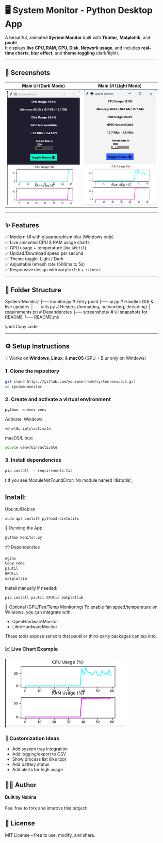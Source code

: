 # 🖥️ System Monitor - Python Desktop App

A beautiful, animated **System Monitor** built with **Tkinter**, **Matplotlib**, and **psutil**.  
It displays **live CPU, RAM, GPU, Disk, Network usage**, and includes **real-time charts**, **blur effect**, and **theme toggling** (dark/light).

---

## 📸 Screenshots

| Main UI (Dark Mode)                   | Main UI (Light Mode)                      |
| ------------------------------------- | --------------------------------- |
| ![UI Dark](screenshots/dark.png) | ![UI Light](screenshots/light.png) |

---

## ✨ Features

✅ Modern UI with glassmorphism blur (Windows only)  
✅ Live animated CPU & RAM usage charts  
✅ GPU usage + temperature (via `GPUtil`)  
✅ Upload/Download speed per second  
✅ Theme toggle: Light / Dark  
✅ Adjustable refresh rate (500ms to 5s)  
✅ Responsive design with `matplotlib` + `tkinter`

---

## 📁 Folder Structure

System-Monitor/
├── monitor.py # Entry point
├── ui.py # Handles GUI & live updates
├── utils.py # Helpers (formatting, networking, threading)
├── requirements.txt # Dependencies
├── screenshots/ # UI snapshots for README
└── README.md

yaml
Copy code

---

## ⚙️ Setup Instructions

💡 Works on **Windows**, **Linux**, & **macOS** (GPU + Blur only on Windows)

### 1. Clone the repository

```bash
git clone https://github.com/yourusername/system-monitor.git
cd system-monitor
```
### 2. Create and activate a virtual environment
```bash
python -m venv venv
```
Activate:
Windows:
```bash
venv\Scripts\activate
```
macOS/Linux:

```bash
source venv/bin/activate
```
### 3. Install dependencies
```bash
pip install -r requirements.txt
```
❗ If you see ModuleNotFoundError: No module named 'distutils', 
## Install:

Ubuntu/Debian
```bash
sudo apt install python3-distutils
```
🚀 Running the App
```bash
python monitor.py
```
📦 Dependencies
```bash
nginx
Copy code
psutil
GPUtil
matplotlib
```
Install manually if needed:
```bash
pip install psutil GPUtil matplotlib
```
🔧 Optional (GPU/Fan/Temp Monitoring)
To enable fan speed/temperature on Windows, you can integrate with:

- OpenHardwareMonitor
- LibreHardwareMonitor

These tools expose sensors that psutil or third-party packages can tap into.

### 📈 Live Chart Example
![Live Chart](screenshots/chart.png)

### 🌈 Customization Ideas

- Add system tray integration
- Add logging/export to CSV
- Show process list (like top)
- Add battery status
- Add alerts for high usage

## 🧑‍💻 Author
#### Built by Nabina
Feel free to fork and improve this project!

## 🪪 License
MIT License – free to use, modify, and share.

